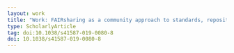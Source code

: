 ```yaml
---
layout: work
title: "Work: FAIRsharing as a community approach to standards, repositories and policies"
type: ScholarlyArticle
tag: doi:10.1038/s41587-019-0080-8
doi: 10.1038/s41587-019-0080-8
---
```

